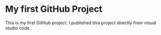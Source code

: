 # My first GitHub Project 
This is my first GitHub project. I published this project directly from visual studio code.
